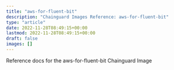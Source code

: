 ```yaml
---
title: "aws-for-fluent-bit"
description: "Chainguard Images Reference: aws-for-fluent-bit"
type: "article"
date: 2022-11-28T08:49:15+00:00
lastmod: 2022-11-28T08:49:15+00:00
draft: false
images: []
---
```


Reference docs for the aws-for-fluent-bit Chainguard Image

